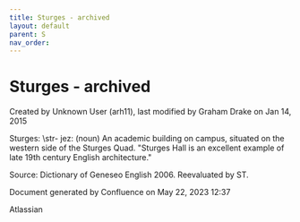 ```yaml
---
title: Sturges - archived
layout: default
parent: S
nav_order:
---
```


# Sturges - archived

Created by  Unknown User (arh11), last modified by  Graham Drake on Jan 14, 2015

Sturges: \str- jez\: (noun) An academic building on campus, situated on the western side of the Sturges Quad. &quot;Sturges Hall is an excellent example of late 19th century English architecture.&quot;

Source: Dictionary of Geneseo English 2006. Reevaluated by ST.

Document generated by Confluence on May 22, 2023 12:37

Atlassian
